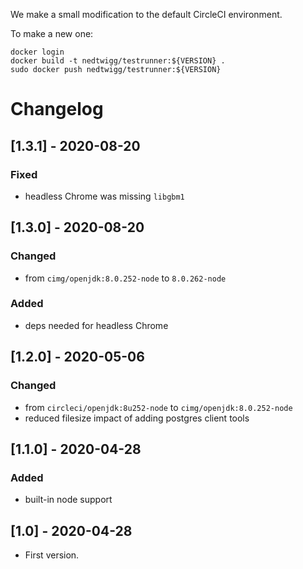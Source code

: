 We make a small modification to the default CircleCI environment.

To make a new one:

```
docker login
docker build -t nedtwigg/testrunner:${VERSION} .
sudo docker push nedtwigg/testrunner:${VERSION}
```

# Changelog
## [1.3.1] - 2020-08-20
### Fixed
- headless Chrome was missing `libgbm1`

## [1.3.0] - 2020-08-20
### Changed
- from `cimg/openjdk:8.0.252-node` to `8.0.262-node`
### Added
- deps needed for headless Chrome

## [1.2.0] - 2020-05-06
### Changed
- from `circleci/openjdk:8u252-node` to `cimg/openjdk:8.0.252-node`
- reduced filesize impact of adding postgres client tools

## [1.1.0] - 2020-04-28
### Added
- built-in node support
## [1.0] - 2020-04-28
- First version.